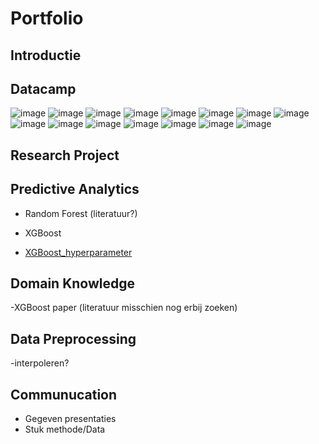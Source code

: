 # Portfolio

## Introductie

## Datacamp
![image](https://user-images.githubusercontent.com/120015853/213521634-464dedbe-4458-4ee2-bc8c-e9cf36be9165.png)
![image](https://user-images.githubusercontent.com/120015853/213521705-06b65c44-a0ef-4c54-8185-2b59ca9fae62.png)
![image](https://user-images.githubusercontent.com/120015853/213521772-867505a7-c536-458f-91ec-2336baedebbf.png)
![image](https://user-images.githubusercontent.com/120015853/213521882-16770441-f3ec-4516-9dfd-a6f60ba2dff7.png)
![image](https://user-images.githubusercontent.com/120015853/213521990-071d8d15-e157-4b85-a65c-12a23a510af8.png)
![image](https://user-images.githubusercontent.com/120015853/213522093-23018356-0baf-4b5d-870c-743df444f9f3.png)
![image](https://user-images.githubusercontent.com/120015853/213522198-f01bca37-6f37-41d5-aed8-f18ab3d39bb8.png)
![image](https://user-images.githubusercontent.com/120015853/213524020-8d886a22-693f-45a3-b379-1dc74ba35904.png)
![image](https://user-images.githubusercontent.com/120015853/213524085-a2933412-affb-4d7d-ae69-6afbf88d35a6.png)
![image](https://user-images.githubusercontent.com/120015853/213524190-714b2187-4837-421e-b090-d05ad0c5ed3a.png)
![image](https://user-images.githubusercontent.com/120015853/213524283-c6702829-72cf-4cb2-b367-e984557953e7.png)
![image](https://user-images.githubusercontent.com/120015853/213524344-777dcd26-f810-42f2-acc4-120f915f75b4.png)
![image](https://user-images.githubusercontent.com/120015853/213524433-4c55ee06-690e-4fdc-9196-92b6eb178ca3.png)
![image](https://user-images.githubusercontent.com/120015853/213524512-7451ca92-7968-4111-9b1b-3a9a1bf1dff2.png)
![image](https://user-images.githubusercontent.com/120015853/213524593-7f1c6318-efbe-43ed-b59f-9b365ca67e75.png)


## Research Project

## Predictive Analytics
- Random Forest (literatuur?)
- XGBoost

- [XGBoost_hyperparameter](#xgboost1)
## Domain Knowledge
-XGBoost paper (literatuur misschien nog erbij zoeken)
## Data Preprocessing
-interpoleren?
## Communucation
- Gegeven presentaties
- Stuk methode/Data
